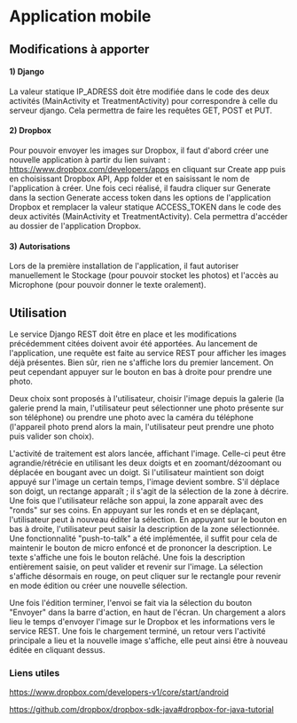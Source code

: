 # Application mobile

## Modifications à apporter

#### 1) Django

La valeur statique IP_ADRESS doit être modifiée dans le code des deux activités (MainActivity et TreatmentActivity) pour correspondre à celle du serveur django. Cela permettra de faire les requêtes GET, POST et PUT.
  
#### 2) Dropbox

Pour pouvoir envoyer les images sur Dropbox, il faut d'abord créer une nouvelle application à partir du lien suivant : https://www.dropbox.com/developers/apps en cliquant sur Create app puis en choisissant Dropbox API, App folder et en saisissant le nom de l'application à créer. Une fois ceci réalisé, il faudra cliquer sur Generate dans la section Generate access token dans les options de l'application Dropbox et remplacer la valeur statique ACCESS_TOKEN dans le code des deux activités (MainActivity et TreatmentActivity). Cela permettra d'accéder au dossier de l'application Dropbox.

#### 3) Autorisations

Lors de la première installation de l'application, il faut autoriser manuellement le Stockage (pour pouvoir stocket les photos) et l'accès au Microphone (pour pouvoir donner le texte oralement). 


## Utilisation

Le service Django REST doit être en place et les modifications précédemment citées doivent avoir été apportées. Au lancement de l'application, une requête est faite au service REST pour afficher les images déjà présentes. Bien sûr, rien ne s'affiche lors du premier lancement. On peut cependant appuyer sur le bouton en bas à droite pour prendre une photo. 

Deux choix sont proposés à l'utilisateur, choisir l'image depuis la galerie (la galerie prend la main, l'utilisateur peut sélectionner une photo présente sur son téléphone) ou prendre une photo avec la caméra du téléphone (l'appareil photo prend alors la main, l'utilisateur peut prendre une photo puis valider son choix).

L'activité de traitement est alors lancée, affichant l'image. Celle-ci peut être agrandie/rétrécie en utilisant les deux doigts et en zoomant/dézoomant ou déplacée en bougant avec un doigt. Si l'utilisateur maintient son doigt appuyé sur l'image un certain temps, l'image devient sombre. S'il déplace son doigt, un rectange apparaît ; il s'agit de la sélection de la zone à décrire. Une fois que l'utilisateur relâche son appui, la zone apparaît avec des "ronds" sur ses coins. En appuyant sur les ronds et en se déplaçant, l'utilisateur peut à nouveau éditer la sélection. En appuyant sur le bouton en bas à droite, l'utilisateur peut saisir la description de la zone sélectionnée. Une fonctionnalité "push-to-talk" a été implémentée, il suffit pour cela de maintenir le bouton de micro enfoncé et de prononcer la description. Le texte s'affiche une fois le bouton relâché. Une fois la description entièrement saisie, on peut valider et revenir sur l'image. La sélection s'affiche désormais en rouge, on peut cliquer sur le rectangle pour revenir en mode édition ou créer une nouvelle sélection.

Une fois l'édition terminer, l'envoi se fait via la sélection du bouton "Envoyer" dans la barre d'action, en haut de l'écran. Un chargement a alors lieu le temps d'envoyer l'image sur le Dropbox et les informations vers le service REST. Une fois le chargement terminé, un retour vers l'activité principale a lieu et la nouvelle image s'affiche, elle peut ainsi être à nouveau éditée en cliquant dessus.

### Liens utiles

https://www.dropbox.com/developers-v1/core/start/android

https://github.com/dropbox/dropbox-sdk-java#dropbox-for-java-tutorial
